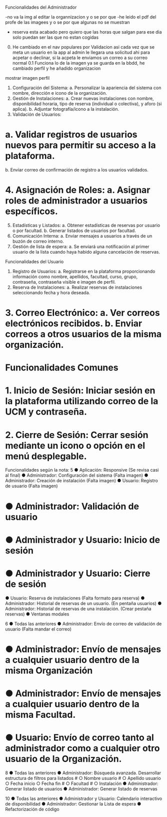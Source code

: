 Funcionalidades del Administrador

-no va la img al editar la organnizacion y o se por que
-he leido el pdf del profe de las imagees y o se por que algunas no se muestran
- reserva esta acabado pero quiero que las horas que salgan para ese dia solo puedan ser las que no estan cogidas

0. He cambiado en el nav populares por Validacion asi cada vez que se meta un usuario en la app 
al admin le llegara una solicitud ahi para acpetar o declinar, si la acpeta le enviamos un correo a su correo normal
0.1 Funciona lo de la imagen ya se guarda en la bbdd, he cambiado perfil y he añadido organizacion

mostrar imagen perfil 
                        <!-- <div class="avatar-container"> -->
                            <!-- Imagen de perfil en un círculo -->
                            <!-- <img src="data:image/jpg;base64, <%= session.imagen.toString('base64') %>" alt="Imagen de perfil" class="avatar"> -->
                        <!-- </div> -->

1. Configuración del Sistema:
a. Personalizar la apariencia del sistema con nombre, dirección e icono de la
organización.
2. Gestión de Instalaciones:
a. Crear nuevas instalaciones con nombre, disponibilidad horaria, tipo de reserva
(individual o colectiva), y aforo (si aplica).
b. Adjuntar fotografía/icono a la instalación.
3. Validación de Usuarios:
# a. Validar registros de usuarios nuevos para permitir su acceso a la plataforma.
b. Enviar correo de confirmación de registro a los usuarios validados.
# 4. Asignación de Roles: a. Asignar roles de administrador a usuarios específicos.
5. Estadísticas y Listados:
a. Obtener estadísticas de reservas por usuario o por facultad.
b. Generar listados de usuarios por facultad.
6. Comunicación Interna:
a. Enviar mensajes a usuarios a través de un buzón de correo interno.
7. Gestión de lista de espera:
a. Se enviará una notificación al primer usuario de la lista cuando haya habido alguna
cancelación de reservas.

Funcionalidades del Usuario
1. Registro de Usuarios: a. Registrarse en la plataforma proporcionando información como nombre, apellidos, facultad, curso, grupo, contraseña, contraseña visible e imagen de perfil.
2. Reserva de Instalaciones: a. Realizar reservas de instalaciones seleccionando fecha y hora deseada.
# 3. Correo Electrónico: a. Ver correos electrónicos recibidos. b. Enviar correos a otros usuarios de la misma organización.

# Funcionalidades Comunes
# 1. Inicio de Sesión: Iniciar sesión en la plataforma utilizando correo de la UCM y contraseña.
# 2. Cierre de Sesión: Cerrar sesión mediante un icono o opción en el menú desplegable.

Funcionalidades según la nota:
5
● Aplicación: Responsive (Se revisa casi al final)
● Administrador: Configuración del sistema (Falta imagen)
● Administrador: Creación de instalación (Falta imagen)
● Usuario: Registro de usuario (Falta imagen)
# ● Administrador: Validación de usuario
# ● Administrador y Usuario: Inicio de sesión
# ● Administrador y Usuario: Cierre de sesión
● Usuario: Reserva de instalaciones (Falta formato para reserva)
● Administrador: Historial de reservas de un usuario. (En pentaña usuarios)
● Administrador: Historial de reservas de una instalación. (Crear pestaña reservas)
● Ventanas modales

6
● Todas las anteriores
● Administrador: Envío de correo de validación de usuario (Falta mandar el correo)
# ● Administrador: Envío de mensajes a cualquier usuario dentro de la misma Organización
# ● Administrador: Envío de mensajes a cualquier usuario dentro de la misma Facultad.
# ● Usuario: Envío de correo tanto al administrador como a cualquier otro usuario de la Organización.

8
● Todas las anteriores
● Administrador: Búsqueda avanzada. Desarrollar estructura de filtros para listados
    # ○ Nombre usuario
    # ○ Apellido usuario
    ○ Fecha inicio
    ○ Fecha fin
    # ○ Facultad
    # ○ Instalación
● Administrador: Generar listado de usuarios
● Administrador: Generar listado de reservas

10
● Todas las anteriores
● Administrador y Usuario: Calendario interactivo de disponibilidad
● Administrador: Gestionar la Lista de espera
● Refactorización de código
